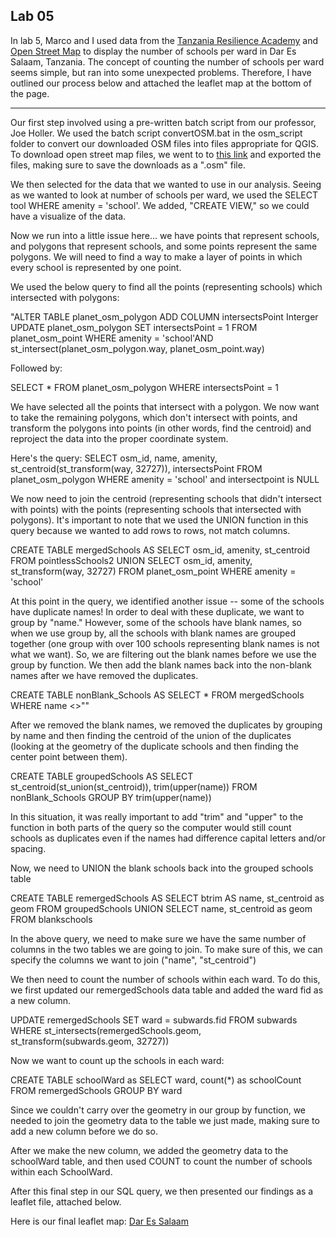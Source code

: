 

## Lab 05



In lab 5, Marco and I used data from the [Tanzania Resilience Academy](https://resilienceacademy.ac.tz/) and [Open Street Map](https://www.openstreetmap.org/) to display the number of schools per ward in Dar Es Salaam, Tanzania. The concept of counting the number of schools per ward seems simple, but ran into some unexpected problems. Therefore, I have outlined our process below and attached the leaflet map at the bottom of the page. 

---------------------------------------------------------------------------------------------------------------

Our first step involved using a pre-written batch script from our professor, Joe Holler. We used the batch script convertOSM.bat in the osm_script folder to convert our downloaded OSM files into files appropriate for QGIS. To download open street map files, we went to to [this link](https://www.openstreetmap.org/) and exported the files, making sure to save the downloads as a ".osm" file. 

We then selected for the data that we wanted to use in our analysis. Seeing as we wanted to look at number of schools per ward, we used the SELECT tool WHERE amenity = 'school'. We added, "CREATE VIEW," so we could have a visualize of the data.


Now we run into a little issue here... we have points that represent schools, and polygons that represent schools, and some points represent the same polygons. We will need to find a way to make a layer of points in which every school is
represented by one point.

We used the below query to find all the points (representing schools) which intersected with polygons:

"ALTER TABLE planet_osm_polygon ADD COLUMN intersectsPoint Interger
UPDATE planet_osm_polygon
SET intersectsPoint = 1
FROM planet_osm_point
WHERE amenity = 'school'AND st_intersect(planet_osm_polygon.way, planet_osm_point.way)

Followed by: 

SELECT * FROM planet_osm_polygon WHERE intersectsPoint = 1

We have selected all the points that intersect with a polygon. We now want to take the remaining polygons, which don't intersect with points, and transform the polygons into points (in other words, find the centroid) and reproject the data into the proper coordinate system. 

Here's the query:
  SELECT osm_id, name, amenity, st_centroid(st_transform(way, 32727)), intersectsPoint
  FROM planet_osm_polygon
  WHERE amenity = 'school' and intersectpoint is NULL


We now need to join the centroid (representing schools that didn't intersect with points) with the points (representing schools that intersected with polygons). It's important to note that we used the UNION function in this query because we wanted to add rows to rows, not match columns. 

CREATE TABLE mergedSchools AS
SELECT osm_id, amenity, st_centroid FROM pointlessSchools2
UNION
SELECT osm_id, amenity, st_transform(way, 32727) FROM planet_osm_point
WHERE amenity = 'school'

At this point in the query, we identified another issue -- some of the schools have duplicate names! In order to deal with these duplicate, we want to group by "name." However, some of the schools have blank names, so when we use group by, all the schools with blank names are grouped together (one group with over 100 schools representing blank names is not what
we want). So, we are filtering out the blank names before we use the group by function. We then add the blank names back into the non-blank names after we have removed the duplicates.

CREATE TABLE nonBlank_Schools AS
SELECT * FROM mergedSchools
WHERE name <>""

After we removed the blank names, we removed the duplicates by grouping by name and then finding the centroid of the union of the duplicates (looking at the geometry of the duplicate schools and then finding the center point between them).

CREATE TABLE groupedSchools AS
SELECT st_centroid(st_union(st_centroid)), trim(upper(name)) FROM nonBlank_Schools
GROUP BY trim(upper(name))

In this situation, it was really important to add "trim" and "upper" to the function in both parts of the query so the computer would still count schools as duplicates even if the names had difference capital letters and/or spacing.


Now, we need to UNION the blank schools back into the grouped schools table

CREATE TABLE remergedSchools AS
SELECT btrim AS name, st_centroid as geom FROM groupedSchools
UNION
SELECT name, st_centroid as geom FROM blankschools

In the above query, we need to make sure we have the same number of columns in the two tables we are going to join. To make sure of this, we can specify the columns we want to join ("name", "st_centroid")

We then need to count the number of schools within each ward. To do this, we
first updated our remergedSchools data table and added the ward fid as a new column.

UPDATE remergedSchools
SET ward = subwards.fid
FROM subwards
WHERE st_intersects(remergedSchools.geom, st_transform(subwards.geom, 32727))

Now we want to count up the schools in each ward:

CREATE TABLE schoolWard as
SELECT ward, count(*) as schoolCount FROM remergedSchools
GROUP BY ward

Since we couldn't carry over the geometry in our group by function, we needed to join the geometry data to the table we just made, making sure to add a new column before we do so.

After we make the new column, we added the geometry data to the schoolWard table, and then used COUNT to count the number of schools within each SchoolWard. 

After this final step in our SQL query, we then presented our findings as a leaflet file, attached below.

Here is our final leaflet map:
[Dar Es Salaam](dsmmap)

